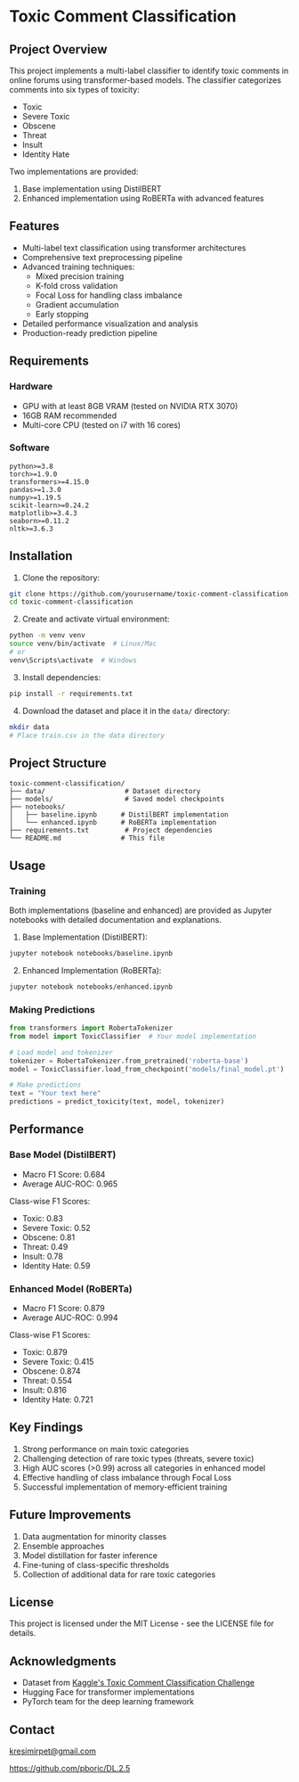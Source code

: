 # Toxic Comment Classification

## Project Overview
This project implements a multi-label classifier to identify toxic comments in online forums using transformer-based models. The classifier categorizes comments into six types of toxicity:
- Toxic
- Severe Toxic
- Obscene
- Threat
- Insult
- Identity Hate

Two implementations are provided:
1. Base implementation using DistilBERT
2. Enhanced implementation using RoBERTa with advanced features

## Features
- Multi-label text classification using transformer architectures
- Comprehensive text preprocessing pipeline
- Advanced training techniques:
  - Mixed precision training
  - K-fold cross validation
  - Focal Loss for handling class imbalance
  - Gradient accumulation
  - Early stopping
- Detailed performance visualization and analysis
- Production-ready prediction pipeline

## Requirements

### Hardware
- GPU with at least 8GB VRAM (tested on NVIDIA RTX 3070)
- 16GB RAM recommended
- Multi-core CPU (tested on i7 with 16 cores)

### Software
```
python>=3.8
torch>=1.9.0
transformers>=4.15.0
pandas>=1.3.0
numpy>=1.19.5
scikit-learn>=0.24.2
matplotlib>=3.4.3
seaborn>=0.11.2
nltk>=3.6.3
```

## Installation

1. Clone the repository:
```bash
git clone https://github.com/yourusername/toxic-comment-classification.git
cd toxic-comment-classification
```

2. Create and activate virtual environment:
```bash
python -m venv venv
source venv/bin/activate  # Linux/Mac
# or
venv\Scripts\activate  # Windows
```

3. Install dependencies:
```bash
pip install -r requirements.txt
```

4. Download the dataset and place it in the `data/` directory:
```bash
mkdir data
# Place train.csv in the data directory
```

## Project Structure
```
toxic-comment-classification/
├── data/                    # Dataset directory
├── models/                  # Saved model checkpoints
├── notebooks/              
│   ├── baseline.ipynb      # DistilBERT implementation
│   └── enhanced.ipynb      # RoBERTa implementation
├── requirements.txt         # Project dependencies
└── README.md               # This file
```

## Usage

### Training
Both implementations (baseline and enhanced) are provided as Jupyter notebooks with detailed documentation and explanations.

1. Base Implementation (DistilBERT):
```bash
jupyter notebook notebooks/baseline.ipynb
```

2. Enhanced Implementation (RoBERTa):
```bash
jupyter notebook notebooks/enhanced.ipynb
```

### Making Predictions
```python
from transformers import RobertaTokenizer
from model import ToxicClassifier  # Your model implementation

# Load model and tokenizer
tokenizer = RobertaTokenizer.from_pretrained('roberta-base')
model = ToxicClassifier.load_from_checkpoint('models/final_model.pt')

# Make predictions
text = "Your text here"
predictions = predict_toxicity(text, model, tokenizer)
```

## Performance

### Base Model (DistilBERT)
- Macro F1 Score: 0.684
- Average AUC-ROC: 0.965

Class-wise F1 Scores:
- Toxic: 0.83
- Severe Toxic: 0.52
- Obscene: 0.81
- Threat: 0.49
- Insult: 0.78
- Identity Hate: 0.59

### Enhanced Model (RoBERTa)
- Macro F1 Score: 0.879
- Average AUC-ROC: 0.994

Class-wise F1 Scores:
- Toxic: 0.879
- Severe Toxic: 0.415
- Obscene: 0.874
- Threat: 0.554
- Insult: 0.816
- Identity Hate: 0.721

## Key Findings
1. Strong performance on main toxic categories
2. Challenging detection of rare toxic types (threats, severe toxic)
3. High AUC scores (>0.99) across all categories in enhanced model
4. Effective handling of class imbalance through Focal Loss
5. Successful implementation of memory-efficient training

## Future Improvements
1. Data augmentation for minority classes
2. Ensemble approaches
3. Model distillation for faster inference
4. Fine-tuning of class-specific thresholds
5. Collection of additional data for rare toxic categories

## License
This project is licensed under the MIT License - see the LICENSE file for details.

## Acknowledgments
- Dataset from [Kaggle's Toxic Comment Classification Challenge](https://www.kaggle.com/c/jigsaw-toxic-comment-classification-challenge/data)
- Hugging Face for transformer implementations
- PyTorch team for the deep learning framework

## Contact
kresimirpet@gmail.com

https://github.com/pboric/DL.2.5
